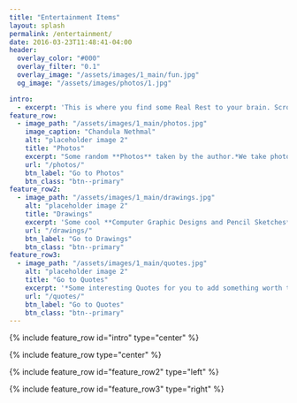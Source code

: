 ```yaml
---
title: "Entertainment Items"
layout: splash
permalink: /entertainment/
date: 2016-03-23T11:48:41-04:00
header:
  overlay_color: "#000"
  overlay_filter: "0.1"
  overlay_image: "/assets/images/1_main/fun.jpg"
  og_image: "/assets/images/photos/1.jpg" 

intro: 
  - excerpt: 'This is where you find some Real Rest to your brain. Scrolling below, you will find the Awesome **Photos** section, Creative **Drawings** section some **Quotes** worth for your time in the Quotes section. They may add some colors to your life.' 
feature_row:
  - image_path: "/assets/images/1_main/photos.jpg"
    image_caption: "Chandula Nethmal"
    alt: "placeholder image 2"
    title: "Photos"
    excerpt: "Some random **Photos** taken by the author.*We take photos as a return ticket to a moment otherwise gone*"
    url: "/photos/"
    btn_label: "Go to Photos"
    btn_class: "btn--primary"
feature_row2:
  - image_path: "/assets/images/1_main/drawings.jpg"
    alt: "placeholder image 2"
    title: "Drawings"
    excerpt: 'Some cool **Computer Graphic Designs and Pencil Sketches** for you.'
    url: "/drawings/"
    btn_label: "Go to Drawings"
    btn_class: "btn--primary"
feature_row3:
  - image_path: "/assets/images/1_main/quotes.jpg"
    alt: "placeholder image 2"
    title: "Go to Quotes"
    excerpt: '*Some interesting Quotes for you to add something worth to your life*'
    url: "/quotes/"
    btn_label: "Go to Quotes"
    btn_class: "btn--primary"
---
```

{% include feature_row id="intro" type="center" %}

{% include feature_row type="center" %}

{% include feature_row id="feature_row2" type="left" %}

{% include feature_row id="feature_row3" type="right" %}

